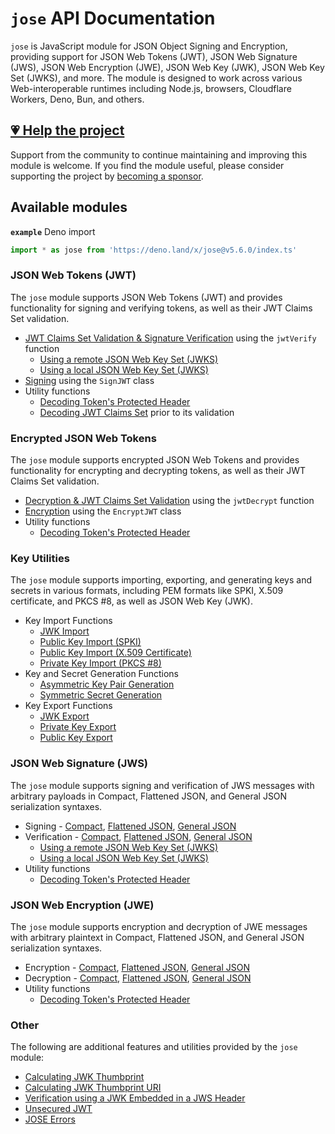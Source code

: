 # `jose` API Documentation

`jose` is JavaScript module for JSON Object Signing and Encryption, providing support for JSON Web Tokens (JWT), JSON Web Signature (JWS), JSON Web Encryption (JWE), JSON Web Key (JWK), JSON Web Key Set (JWKS), and more. The module is designed to work across various Web-interoperable runtimes including Node.js, browsers, Cloudflare Workers, Deno, Bun, and others.

## [💗 Help the project](https://github.com/sponsors/panva)

Support from the community to continue maintaining and improving this module is welcome. If you find the module useful, please consider supporting the project by [becoming a sponsor](https://github.com/sponsors/panva).

## Available modules

**`example`** Deno import
```js
import * as jose from 'https://deno.land/x/jose@v5.6.0/index.ts'
```

### JSON Web Tokens (JWT)

The `jose` module supports JSON Web Tokens (JWT) and provides functionality for signing and verifying tokens, as well as their JWT Claims Set validation.

- [JWT Claims Set Validation & Signature Verification](https://github.com/panva/jose/blob/v5.6.0/docs/functions/jwt_verify.jwtVerify.md) using the `jwtVerify` function
  - [Using a remote JSON Web Key Set (JWKS)](https://github.com/panva/jose/blob/v5.6.0/docs/functions/jwks_remote.createRemoteJWKSet.md)
  - [Using a local JSON Web Key Set (JWKS)](https://github.com/panva/jose/blob/v5.6.0/docs/functions/jwks_local.createLocalJWKSet.md)
- [Signing](https://github.com/panva/jose/blob/v5.6.0/docs/classes/jwt_sign.SignJWT.md) using the `SignJWT` class
- Utility functions
  - [Decoding Token's Protected Header](https://github.com/panva/jose/blob/v5.6.0/docs/functions/util_decode_protected_header.decodeProtectedHeader.md)
  - [Decoding JWT Claims Set](https://github.com/panva/jose/blob/v5.6.0/docs/functions/util_decode_jwt.decodeJwt.md) prior to its validation

### Encrypted JSON Web Tokens

The `jose` module supports encrypted JSON Web Tokens and provides functionality for encrypting and decrypting tokens, as well as their JWT Claims Set validation.

- [Decryption & JWT Claims Set Validation](https://github.com/panva/jose/blob/v5.6.0/docs/functions/jwt_decrypt.jwtDecrypt.md) using the `jwtDecrypt` function
- [Encryption](https://github.com/panva/jose/blob/v5.6.0/docs/classes/jwt_encrypt.EncryptJWT.md) using the `EncryptJWT` class
- Utility functions
  - [Decoding Token's Protected Header](https://github.com/panva/jose/blob/v5.6.0/docs/functions/util_decode_protected_header.decodeProtectedHeader.md)

### Key Utilities

The `jose` module supports importing, exporting, and generating keys and secrets in various formats, including PEM formats like SPKI, X.509 certificate, and PKCS #8, as well as JSON Web Key (JWK).

- Key Import Functions
  - [JWK Import](https://github.com/panva/jose/blob/v5.6.0/docs/functions/key_import.importJWK.md)
  - [Public Key Import (SPKI)](https://github.com/panva/jose/blob/v5.6.0/docs/functions/key_import.importSPKI.md)
  - [Public Key Import (X.509 Certificate)](https://github.com/panva/jose/blob/v5.6.0/docs/functions/key_import.importX509.md)
  - [Private Key Import (PKCS #8)](https://github.com/panva/jose/blob/v5.6.0/docs/functions/key_import.importPKCS8.md)
- Key and Secret Generation Functions
  - [Asymmetric Key Pair Generation](https://github.com/panva/jose/blob/v5.6.0/docs/functions/key_generate_key_pair.generateKeyPair.md)
  - [Symmetric Secret Generation](https://github.com/panva/jose/blob/v5.6.0/docs/functions/key_generate_secret.generateSecret.md)
- Key Export Functions
  - [JWK Export](https://github.com/panva/jose/blob/v5.6.0/docs/functions/key_export.exportJWK.md)
  - [Private Key Export](https://github.com/panva/jose/blob/v5.6.0/docs/functions/key_export.exportPKCS8.md)
  - [Public Key Export](https://github.com/panva/jose/blob/v5.6.0/docs/functions/key_export.exportSPKI.md)

### JSON Web Signature (JWS)

The `jose` module supports signing and verification of JWS messages with arbitrary payloads in Compact, Flattened JSON, and General JSON serialization syntaxes.

- Signing - [Compact](https://github.com/panva/jose/blob/v5.6.0/docs/classes/jws_compact_sign.CompactSign.md), [Flattened JSON](https://github.com/panva/jose/blob/v5.6.0/docs/classes/jws_flattened_sign.FlattenedSign.md), [General JSON](https://github.com/panva/jose/blob/v5.6.0/docs/classes/jws_general_sign.GeneralSign.md)
- Verification - [Compact](https://github.com/panva/jose/blob/v5.6.0/docs/functions/jws_compact_verify.compactVerify.md), [Flattened JSON](https://github.com/panva/jose/blob/v5.6.0/docs/functions/jws_flattened_verify.flattenedVerify.md), [General JSON](https://github.com/panva/jose/blob/v5.6.0/docs/functions/jws_general_verify.generalVerify.md)
  - [Using a remote JSON Web Key Set (JWKS)](https://github.com/panva/jose/blob/v5.6.0/docs/functions/jwks_remote.createRemoteJWKSet.md)
  - [Using a local JSON Web Key Set (JWKS)](https://github.com/panva/jose/blob/v5.6.0/docs/functions/jwks_local.createLocalJWKSet.md)
- Utility functions
  - [Decoding Token's Protected Header](https://github.com/panva/jose/blob/v5.6.0/docs/functions/util_decode_protected_header.decodeProtectedHeader.md)

### JSON Web Encryption (JWE)

The `jose` module supports encryption and decryption of JWE messages with arbitrary plaintext in Compact, Flattened JSON, and General JSON serialization syntaxes.

- Encryption - [Compact](https://github.com/panva/jose/blob/v5.6.0/docs/classes/jwe_compact_encrypt.CompactEncrypt.md), [Flattened JSON](https://github.com/panva/jose/blob/v5.6.0/docs/classes/jwe_flattened_encrypt.FlattenedEncrypt.md), [General JSON](https://github.com/panva/jose/blob/v5.6.0/docs/classes/jwe_general_encrypt.GeneralEncrypt.md)
- Decryption - [Compact](https://github.com/panva/jose/blob/v5.6.0/docs/functions/jwe_compact_decrypt.compactDecrypt.md), [Flattened JSON](https://github.com/panva/jose/blob/v5.6.0/docs/functions/jwe_flattened_decrypt.flattenedDecrypt.md), [General JSON](https://github.com/panva/jose/blob/v5.6.0/docs/functions/jwe_general_decrypt.generalDecrypt.md)
- Utility functions
  - [Decoding Token's Protected Header](https://github.com/panva/jose/blob/v5.6.0/docs/functions/util_decode_protected_header.decodeProtectedHeader.md)

### Other

The following are additional features and utilities provided by the `jose` module:

- [Calculating JWK Thumbprint](https://github.com/panva/jose/blob/v5.6.0/docs/functions/jwk_thumbprint.calculateJwkThumbprint.md)
- [Calculating JWK Thumbprint URI](https://github.com/panva/jose/blob/v5.6.0/docs/functions/jwk_thumbprint.calculateJwkThumbprintUri.md)
- [Verification using a JWK Embedded in a JWS Header](https://github.com/panva/jose/blob/v5.6.0/docs/functions/jwk_embedded.EmbeddedJWK.md)
- [Unsecured JWT](https://github.com/panva/jose/blob/v5.6.0/docs/classes/jwt_unsecured.UnsecuredJWT.md)
- [JOSE Errors](https://github.com/panva/jose/blob/v5.6.0/docs/modules/util_errors.md)
